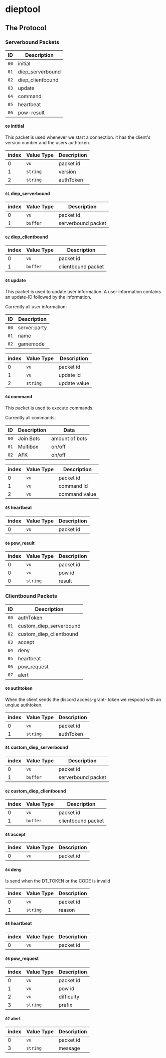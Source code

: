 # dieptool

## The Protocol

### Serverbound Packets

| ID   | Description      |
| ---- | ---------------- |
| `00` | initial          |
| `01` | diep_serverbound |
| `02` | diep_clientbound |
| `03` | update           |
| `04` | command          |
| `05` | heartbeat        |
| `06` | pow-result       |

#### `00` intitial

This packet is used whenever we start a connection. it has the client's version number and the users authtoken.

| index | Value Type | Description |
| ----- | ---------- | ----------- |
| 0     | `vu`       | packet id   |
| 1     | `string`   | version     |
| 2     | `string`   | authToken   |

#### `01` diep_serverbound

| index | Value Type | Description        |
| ----- | ---------- | ------------------ |
| 0     | `vu`       | packet id          |
| 1     | `buffer`   | serverbound packet |

#### `02` diep_clientbound

| index | Value Type | Description        |
| ----- | ---------- | ------------------ |
| 0     | `vu`       | packet id          |
| 1     | `buffer`   | clientbound packet |

#### `03` update

This packet is used to update user information.
A user information contains an update-ID followed by the information.

Currently all user information:

| ID   | Description  |
| ---- | ------------ |
| `00` | server:party |
| `01` | name         |
| `02` | gamemode     |

| index | Value Type | Description  |
| ----- | ---------- | ------------ |
| 0     | `vu`       | packet id    |
| 1     | `vu`       | update id    |
| 2     | `string`   | update value |

#### `04` command

This packet is used to execute commands.

Currently all commands:

| ID   | Description | Data           |
| ---- | ----------- | -------------- |
| `00` | Join Bots   | amount of bots |
| `01` | Multibox    | on/off         |
| `02` | AFK         | on/off         |

| index | Value Type | Description   |
| ----- | ---------- | ------------- |
| 0     | `vu`       | packet id     |
| 1     | `vu`       | command id    |
| 2     | `vu`       | command value |

#### `05` heartbeat

| index | Value Type | Description |
| ----- | ---------- | ----------- |
| 0     | `vu`       | packet id   |

#### `06` pow_result

| index | Value Type | Description |
| ----- | ---------- | ----------- |
| 0     | `vu`       | packet id   |
| 0     | `vu`       | pow id      |
| 0     | `string`   | result      |

### Clientbound Packets

| ID   | Description             |
| ---- | ----------------------- |
| `00` | authToken               |
| `01` | custom_diep_serverbound |
| `02` | custom_diep_clientbound |
| `03` | accept                  |
| `04` | deny                    |
| `05` | heartbeat               |
| `06` | pow_request             |
| `07` | alert                   |

#### `00` authtoken

When the client sends the discord access-grant- token we respond with an unqiue authtoken.

| index | Value Type | Description |
| ----- | ---------- | ----------- |
| 0     | `vu`       | packet id   |
| 1     | `string`   | authToken   |

#### `01` custom_diep_serverbound

| index | Value Type | Description        |
| ----- | ---------- | ------------------ |
| 0     | `vu`       | packet id          |
| 1     | `buffer`   | serverbound packet |

#### `02` custom_diep_clientbound

| index | Value Type | Description        |
| ----- | ---------- | ------------------ |
| 0     | `vu`       | packet id          |
| 1     | `buffer`   | clientbound packet |

#### `03` accept

| index | Value Type | Description |
| ----- | ---------- | ----------- |
| 0     | `vu`       | packet id   |

#### `04` deny
Is send when the DT_TOKEN or the CODE is invalid

| index | Value Type | Description |
| ----- | ---------- | ----------- |
| 0     | `vu`       | packet id   |
| 1     | `string`   | reason      |

#### `05` heartbeat

| index | Value Type | Description |
| ----- | ---------- | ----------- |
| 0     | `vu`       | packet id   |

#### `06` pow_request

| index | Value Type | Description |
| ----- | ---------- | ----------- |
| 0     | `vu`       | packet id   |
| 1     | `vu`       | pow id      |
| 2     | `vu`       | difficulty  |
| 3     | `string`   | prefix      |

#### `07` alert

| index | Value Type | Description |
| ----- | ---------- | ----------- |
| 0     | `vu`       | packet id   |
| 3     | `string`   | message     |
